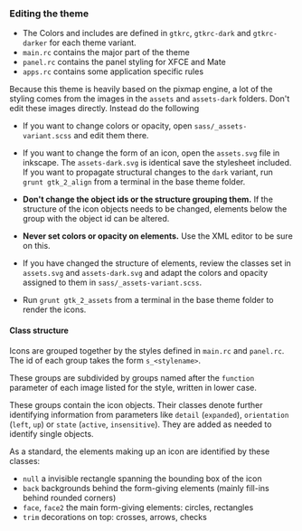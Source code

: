 ### Editing the theme

* The Colors and includes are defined in `gtkrc`, `gtkrc-dark` and `gtkrc-darker` for each theme variant.
* `main.rc` contains the major part of the theme
* `panel.rc` contains the panel styling for XFCE and Mate
* `apps.rc` contains some application specific rules

Because this theme is heavily based on the pixmap engine, a lot of the styling
comes from the images in the `assets` and `assets-dark` folders. Don't edit
these images directly. Instead do the following

* If you want to change colors or opacity, open `sass/_assets-variant.scss` and
  edit them there.

* If you want to change the form of an icon, open the `assets.svg` file in inkscape.
  The `assets-dark.svg` is identical save the stylesheet included. If you want to
  propagate structural changes to the `dark` variant, run `grunt gtk_2_align` from
  a terminal in the base theme folder.

* **Don't change the object ids or the structure grouping them.**
  If the structure of the icon objects needs to be changed, elements below the group
  with the object id can be altered.

* **Never set colors or opacity on elements.** Use the XML editor to be sure
  on this.

* If you have changed the structure of elements, review the classes set in `assets.svg`
   and `assets-dark.svg` and adapt the colors and opacity assigned to them in
   `sass/_assets-variant.scss`.

* Run `grunt gtk_2_assets` from a terminal in the base theme folder to render the icons.

#### Class structure

Icons are grouped together by the styles defined in `main.rc` and  `panel.rc`. The
id of each group takes the form `s_<stylename>`.

These groups are subdivided by groups named after the `function` parameter of each
image listed for the style, written in lower case.

These groups contain the icon objects. Their classes denote further identifying
information from parameters like `detail` (`expanded`), `orientation` (`left`, `up`)
or `state` (`active`, `insensitive`). They are added as needed to identify single
objects.

 As a standard, the elements making up an icon are identified by these classes:
 * `null` a invisible rectangle spanning the bounding box of the icon
 * `back` backgrounds behind the form-giving elements (mainly fill-ins behind
    rounded corners)
 * `face`, `face2` the main form-giving elements: circles, rectangles
 * `trim` decorations on top: crosses, arrows, checks
